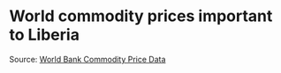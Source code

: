 World commodity prices important to Liberia
================

Source: [World Bank Commodity Price
Data](https://www.worldbank.org/en/research/commodity-markets)

